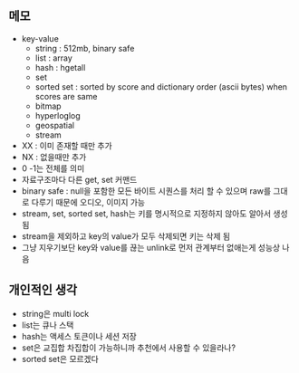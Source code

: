 ## 메모
- key-value
    - string : 512mb, binary safe
    - list : array
    - hash : hgetall
    - set
    - sorted set : sorted by score and dictionary order (ascii bytes) when scores are same
    - bitmap 
    - hyperloglog
    - geospatial
    - stream
- XX : 이미 존재할 때만 추가
- NX : 없을때만 추가
- 0 -1는 전체를 의미
- 자료구조마다 다른 get, set 커맨드
- binary safe : null을 포함한 모든 바이트 시퀀스를 처리 할 수 있으며 raw를 그대로 다루기 때문에 오디오, 이미지 가능
- stream, set, sorted set, hash는 키를 명시적으로 지정하지 않아도 알아서 생성 됨
- stream을 제외하고 key의 value가 모두 삭제되면 키는 삭제 됨
- 그냥 지우기보단 key와 value를 끊는 unlink로 먼저 관계부터 없애는게 성능상 나음

## 개인적인 생각
- string은 multi lock
- list는 큐나 스택
- hash는 액세스 토큰이나 세션 저장
- set은 교집합 차집합이 가능하니까 추천에서 사용할 수 있을라나?
- sorted set은 모르겠다
